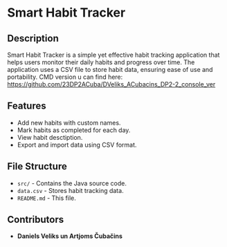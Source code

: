 # Smart Habit Tracker

## Description
Smart Habit Tracker is a simple yet effective habit tracking application that helps users monitor their daily habits and progress over time. The application uses a CSV file to store habit data, ensuring ease of use and portability.
CMD version u can find here: https://github.com/23DP2ACuba/DVeliks_ACubacins_DP2-2_console_ver

## Features
- Add new habits with custom names.
- Mark habits as completed for each day.
- View habit desctiption.
- Export and import data using CSV format.


## File Structure
- `src/` - Contains the Java source code.
- `data.csv` - Stores habit tracking data.
- `README.md` - This file.


## Contributors
- **Daniels Veliks un Artjoms Čubačins**


